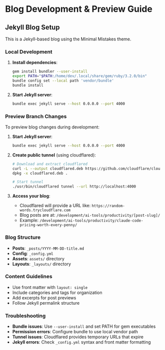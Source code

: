 # Blog Development & Preview Guide

## Jekyll Blog Setup

This is a Jekyll-based blog using the Minimal Mistakes theme.

### Local Development

1. **Install dependencies**:
   ```bash
   gem install bundler --user-install
   export PATH="$PATH:/home/dev/.local/share/gem/ruby/3.2.0/bin"
   bundle config set --local path 'vendor/bundle'
   bundle install
   ```

2. **Start Jekyll server**:
   ```bash
   bundle exec jekyll serve --host 0.0.0.0 --port 4000
   ```

### Preview Branch Changes

To preview blog changes during development:

1. **Start Jekyll server**:
   ```bash
   bundle exec jekyll serve --host 0.0.0.0 --port 4000
   ```

2. **Create public tunnel** (using cloudflared):
   ```bash
   # Download and extract cloudflared
   curl -L --output cloudflared.deb https://github.com/cloudflare/cloudflared/releases/latest/download/cloudflared-linux-amd64.deb
   dpkg -x cloudflared.deb .
   
   # Start tunnel
   ./usr/bin/cloudflared tunnel --url http://localhost:4000
   ```

3. **Access your blog**:
   - Cloudflared will provide a URL like: `https://random-words.trycloudflare.com`
   - Blog posts are at: `/development/ai-tools/productivity/[post-slug]/`
   - Example: `/development/ai-tools/productivity/claude-code-pricing-worth-every-penny/`

### Blog Structure

- **Posts**: `_posts/YYYY-MM-DD-title.md`
- **Config**: `_config.yml`
- **Assets**: `assets/` directory
- **Layouts**: `_layouts/` directory

### Content Guidelines

- Use front matter with `layout: single`
- Include categories and tags for organization
- Add excerpts for post previews
- Follow Jekyll permalink structure

### Troubleshooting

- **Bundle issues**: Use `--user-install` and set PATH for gem executables
- **Permission errors**: Configure bundle to use local vendor path
- **Tunnel issues**: Cloudflared provides temporary URLs that expire
- **Jekyll errors**: Check `_config.yml` syntax and front matter formatting